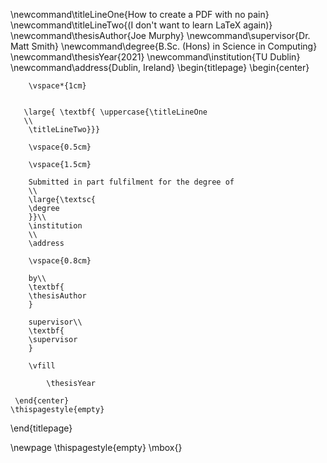 \newcommand\titleLineOne{How to create a PDF with no pain}
\newcommand\titleLineTwo{(I don't want to learn LaTeX again)}
\newcommand\thesisAuthor{Joe Murphy}
\newcommand\supervisor{Dr. Matt Smith}
\newcommand\degree{B.Sc. (Hons) in Science in Computing}
\newcommand\thesisYear{2021}
\newcommand\institution{TU Dublin}
\newcommand\address{Dublin, Ireland}
\begin{titlepage}
    \begin{center}
    
        \vspace*{1cm}
        

       \large{ \textbf{ \uppercase{\titleLineOne 
       \\
        \titleLineTwo}}}
        
        \vspace{0.5cm}
        
        \vspace{1.5cm}
 
        Submitted in part fulfilment for the degree of
        \\
        \large{\textsc{
        \degree
        }}\\
        \institution
        \\
        \address
        
        \vspace{0.8cm}        
         
        by\\
        \textbf{
        \thesisAuthor
        }
        
        supervisor\\
        \textbf{
        \supervisor
        }
        
        \vfill
  
            \thesisYear

     \end{center}
    \thispagestyle{empty}
\end{titlepage} 

\newpage
\thispagestyle{empty}
\mbox{}

